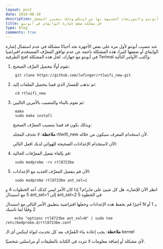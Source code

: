 ```yaml
---
layout: post
date: 2019-08-10
description: حل مشكلة ضعف إشارة الوايفاي في أبونتو والتوزيعات الشبيهة بها من لينكس وذلك بتغيير المشغل driver
title: حل مشكلة ضعف إشارة الوايفاي في أبونتو
type: blog
comments: true
---
```


عند تنصيب أبونتو ﻷول مرة على بعض الأجهزة نجد أحيانًا مشكلة في عدم استقبال إشارة الوايفاي أو ضعفها كثيرا، هذه المشكلة ناجمة عن عدم توافق المعرِّف المستخدم افتراضيا في أبونتو مع جهازك، لحل هذه المشكلة افتح الطرفية Terimal واكتب الأوامر التالية:

1. نقوم أولًا بتحميل المرِّف الصحيح:

        git clone https://github.com/lwfinger/rtlwifi_new.git
2. ثم نذهب للمسار الذي قمنا بتحميل الملفات إليه:

        cd rtlwifi_new
3. ثم نقوم بالبناء والتنصيب بالأمرين التاليين:

        make
        sudo make install
     وبذلك نكون قد قمنا بتنصيب المعرِّف الصحيح:

    **ملاحظة**: لا تحذف المجلد rtlwifi_new ﻷن استخدام المعرف سيكون من خلاله.

      الآن لاستخدام الإعدادات الصحيحة للهوائي لديك افعل التالي:

4. قم بإلغاء تفعيل المعرِّفات الحالية: 

        sudo modprobe -rv rtl8723be
5. الآن قم بتفعيل المعرِّف الجديد مع الإعدادات:

        sudo modprobe rtl8723be ant_sel=1
انظر الآن للإشارة، هل كل شيئ على مايرام؟ إذا كان الأمر ليس كذلك أعد الخطوات 4 و 5 مع استبدال ant_sel=1 إلى ant_sel=2 في الخطوة 5

أخيرًا قم بحفظ هذه الإعدادات وجعلها افتراضية بتطبيق الأمر التالي مع استبدال N بـ 1 أو 2 وفقًا لما ناسبك

        echo "options rtl8723be ant_sel=N" | sudo tee /etc/modprobe.d/rtl8723be.conf

**ملاحظة**: يجب إعادة بناء المُعرِّف بعد كل تحديث لنواة لينكس أي الـ kernel

ﻷي مشكلة أو إضافة معلومات لا تتردد في الكتابة بالتعليقات أو مراسلتي شخصيًا.



